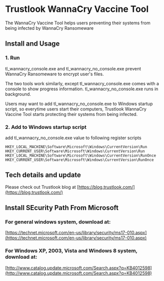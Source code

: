# Trustlook WannaCry Vaccine Tool

The WannaCry Vaccine Tool helps users preventing their systems from being infected by WannaCry Ransomeware

## Install and Usage

### 1. Run

tl_wannacry_console.exe and tl_wannacry_no_console.exe prevent WannaCry Ransomeware to encrypt
user's files.

The two tools work similarly, except tl_wannacry_console.exe comes with a console 
to show progress information. tl_wannacry_no_console.exe runs in background.

Users may want to add tl_wannacry_no_console.exe to Windows startup script, so everytime users
start their computers, Trustlook WannaCry Vaccine Tool starts protecting their systems from being
infected.

### 2. Add to Windows startup script
add tl_wannacry_no_console.exe value to following register scripts

```
HKEY_LOCAL_MACHINE\Software\Microsoft\Windows\CurrentVersion\Run
HKEY_CURRENT_USER\Software\Microsoft\Windows\CurrentVersion\Run
HKEY_LOCAL_MACHINE\Software\Microsoft\Windows\CurrentVersion\RunOnce
HKEY_CURRENT_USER\Software\Microsoft\Windows\CurrentVersion\RunOnce
```

## Tech details and update
Please check out Trustlook blog at [https://blog.trustlook.com/](https://blog.trustlook.com/)

## Install SEcurity Path From Microsoft

### For general windows system, download at:
[https://technet.microsoft.com/en-us/library/security/ms17-010.aspx](https://technet.microsoft.com/en-us/library/security/ms17-010.aspx)

### For Windows XP, 2003, Vista and Windows 8 system, download at:
[http://www.catalog.update.microsoft.com/Search.aspx?q=KB4012598](http://www.catalog.update.microsoft.com/Search.aspx?q=KB4012598)
